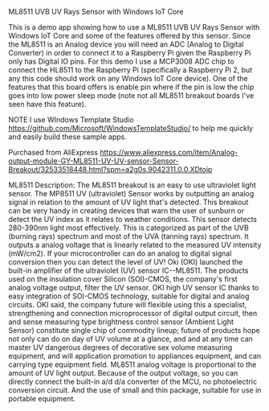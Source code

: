 ﻿ML8511 UVB UV Rays Sensor
with Windows IoT Core

This is a demo app showing how to use a ML8511 UVB UV Rays Sensor with Windows IoT Core and some of the features offered by this sensor.  Since the ML8511 is an Analog
device you will need an ADC (Analog to Digital Converter) in order to connect it to a Raspberry Pi given the Raspberry Pi only has Digital IO pins.  For this demo I use
a MCP3008 ADC chip to connect the HL8511 to the Raspberry Pi (specifically a Raspberry Pi 2, but any this code should work on any Windows IoT Core device).  One of the features that this board offers is enable pin where if the pin is low the chip goes into
low power sleep mode (note not all ML8511 breakout boards I've seen have this feature).

NOTE I use WIndows Template Studio https://github.com/Microsoft/WindowsTemplateStudio/ to help me quickly and easily build these sample apps. 

Purchased from AliExpress https://www.aliexpress.com/item/Analog-output-module-GY-ML8511-UV-UV-sensor-Sensor-Breakout/32533518448.html?spm=a2g0s.9042311.0.0.XDtojp

ML8511 Description:
The ML8511 breakout is an easy to use ultraviolet light sensor. The MP8511 UV (ultraviolet) Sensor works by outputting an analog signal in relation to the amount of UV light that's detected. This breakout can be very handy in creating devices that warn the user of sunburn or detect the UV index as it relates to weather conditions.
This sensor detects 280-390nm light most effectively. This is categorized as part of the UVB (burning rays) spectrum and most of the UVA (tanning rays) spectrum. It outputs a analog voltage that is linearly related to the measured UV intensity (mW/cm2). If your microcontroller can do an analog to digital signal conversion then you can detect the level of UV!
Oki (OKI) launched the built-in amplifier of the ultraviolet (UV) sensor IC--ML8511. The products used on the insulation cover Silicon (SOI)-CMOS, the company's first analog voltage output, filter the UV sensor. 
OKI high UV sensor IC thanks to easy integration of SOI-CMOS technology, suitable for digital and analog circuits. OKI said, the company future will flexible using this a specialist, strengthening and connection microprocessor of digital output circuit, then and sense measuring type brightness control sensor (Ambient Light Sensor) constitute single chip of commodity lineup; future of products hope not only can do on day of UV volume at a glance, and and at any time can master UV dangerous degrees of decorative sex volume measuring equipment, and will application promotion to appliances equipment, and can carrying type equipment field.
ML8511 analog voltage is proportional to the amount of UV light output. Because of the output voltage, so you can directly connect the built-in a/d d/a converter of the MCU, no photoelectric conversion circuit. And the use of small and thin package, suitable for use in portable equipment.

